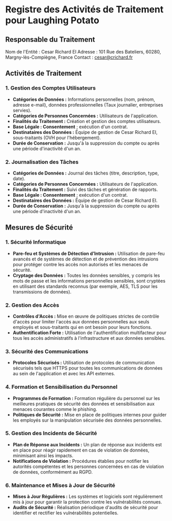 # Registre des Activités de Traitement pour Laughing Potato

## Responsable du Traitement

Nom de l'Entité : Cesar Richard EI
Adresse : 101 Rue des Bateliers, 60280, Margny-lès-Compiègne, France
Contact : <cesar@crichard.fr>

## Activités de Traitement

### 1. Gestion des Comptes Utilisateurs

- **Catégories de Données :** Informations personnelles (nom, prénom, adresse e-mail), données professionnelles (Taux journalier, entreprises servies).
- **Catégories de Personnes Concernées :** Utilisateurs de l'application.
- **Finalités du Traitement :** Création et gestion des comptes utilisateurs.
- **Base Légale : Consentement** ; exécution d'un contrat.
- **Destinataires des Données :** Équipe de gestion de Cesar Richard EI, sous-traitants (OVH pour l'hébergement).
- **Durée de Conservation :** Jusqu'à la suppression du compte ou après une période d'inactivité d'un an.

### 2. Journalisation des Tâches

- **Catégories de Données :** Journal des tâches (titre, description, type, date).
- **Catégories de Personnes Concernées :** Utilisateurs de l'application.
- **Finalités du Traitement :** Suivi des tâches et génération de rapports.
- **Base Légale : Consentement** ; exécution d'un contrat.
- **Destinataires des Données :** Équipe de gestion de Cesar Richard EI.
- **Durée de Conservation :** Jusqu'à la suppression du compte ou après une période d'inactivité d'un an.

## Mesures de Sécurité

### 1. Sécurité Informatique

- **Pare-feu et Systèmes de Détection d’Intrusion :** Utilisation de pare-feu avancés et de systèmes de détection et de prévention des intrusions pour protéger contre les accès non autorisés et les menaces de sécurité.
- **Cryptage des Données :** Toutes les données sensibles, y compris les mots de passe et les informations personnelles sensibles, sont cryptées en utilisant des standards reconnus (par exemple, AES, TLS pour les transmissions de données).

### 2. Gestion des Accès

- **Contrôles d'Accès :** Mise en œuvre de politiques strictes de contrôle d'accès pour limiter l'accès aux données personnelles aux seuls employés et sous-traitants qui en ont besoin pour leurs fonctions.
- **Authentification Forte :** Utilisation de l'authentification multifacteur pour tous les accès administratifs à l'infrastructure et aux données sensibles.

### 3. Sécurité des Communications

- **Protocoles Sécurisés :** Utilisation de protocoles de communication sécurisés tels que HTTPS pour toutes les communications de données au sein de l'application et avec les API externes.

### 4. Formation et Sensibilisation du Personnel

- **Programmes de Formation :** Formation régulière du personnel sur les meilleures pratiques de sécurité des données et sensibilisation aux menaces courantes comme le phishing.
- **Politiques de Sécurité :** Mise en place de politiques internes pour guider les employés sur la manipulation sécurisée des données personnelles.

### 5. Gestion des Incidents de Sécurité

- **Plan de Réponse aux Incidents :** Un plan de réponse aux incidents est en place pour réagir rapidement en cas de violation de données, minimisant ainsi les impacts.
- **Notifications de Violation :** Procédures établies pour notifier les autorités compétentes et les personnes concernées en cas de violation de données, conformément au RGPD.

### 6. Maintenance et Mises à Jour de Sécurité

- **Mises à Jour Régulières :** Les systèmes et logiciels sont régulièrement mis à jour pour garantir la protection contre les vulnérabilités connues.
- **Audits de Sécurité :** Réalisation périodique d'audits de sécurité pour identifier et rectifier les vulnérabilités potentielles.
